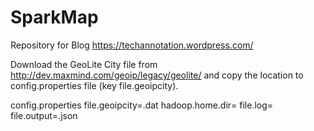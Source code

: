 # SparkMap
Repository for Blog https://techannotation.wordpress.com/

Download the GeoLite City file from http://dev.maxmind.com/geoip/legacy/geolite/ and copy the location to config.properties file (key file.geoipcity).

config.properties
file.geoipcity=<geocity>.dat
hadoop.home.dir=<winutil path>
file.log=<log file>
file.output=<output file>.json
